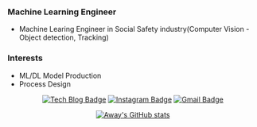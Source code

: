 <div align=center>


</div>

### Machine Learning Engineer
- Machine Learing Engineer in Social Safety industry(Computer Vision - Object detection, Tracking)


### Interests
- ML/DL Model Production
- Process Design

<div align=center>

[![Tech Blog Badge](http://img.shields.io/badge/-Tech%20blog-black?style=flat-square&logo=github&link=https://one-jeong.github.io/)](https://one-jeong.github.io/) 
[![Instagram Badge](https://img.shields.io/badge/-Instagram-dd2a7b?style=flat-square&logo=instagram&logoColor=white&link=https://www.instagram.com/a_w_ay/)](https://www.instagram.com/a_w_ay/) 
[![Gmail Badge](https://img.shields.io/badge/-Gmail-d14836?style=flat-square&logo=Gmail&logoColor=white&link=mailto:itzmewj97@gmail.com)](mailto:itzmewj97@gmail.com)
  
[![Away's GitHub stats](https://github-readme-stats.vercel.app/api?username=anuraghazra)](https://github.com/one-jeong/github-readme-stats)

</div>

